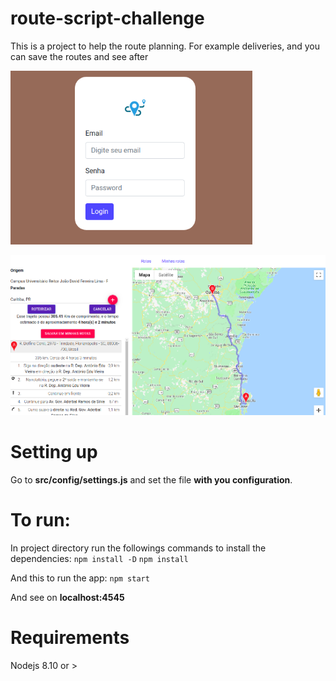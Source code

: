 # route-script-challenge
  This is a project to help the route planning. For example deliveries, and you can save the routes and see after 

![Login Page](src/web/public/assets/images/LoginPagePrint.png)

![Route Example](src/web/public/assets/images/DirectionPage.png)

# Setting up
Go to **src/config/settings.js** and set the file **with you configuration**.

# To run:

In project directory run the followings commands to install the dependencies: 
`npm install -D`
`npm install `

And this to run the app:
`npm start`

  

And see on **localhost:4545**



# Requirements

Nodejs 8.10 or >
